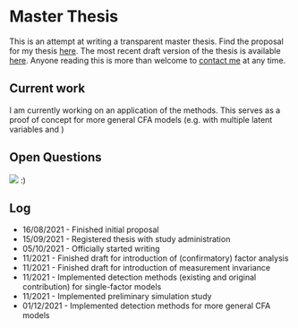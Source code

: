 # Master Thesis
This is an attempt at writing a transparent master thesis. Find the proposal for my thesis [here](https://www.overleaf.com/read/kcvxttvcqdxk). The most recent draft version of the thesis is available [here](https://www.overleaf.com/read/ggznrkmtkwxp). Anyone reading this is more than welcome to [contact me](mailto:prieger@ethz.ch?subject=[Transparent%20Master%20Thesis]%20Inquiry) at any time.

## Current work
I am currently working on an application of the methods. This serves as a proof of concept for more general CFA models (e.g. with multiple latent variables and )

## Open Questions
![](https://media.makeameme.org/created/when-everything-was-mnsrj2.jpg) :)

## Log
- 16/08/2021 - Finished initial proposal
- 15/09/2021 - Registered thesis with study administration
- 05/10/2021 - Officially started writing
- 11/2021 - Finished draft for introduction of (confirmatory) factor analysis
- 11/2021 - Finished draft for introduction of measurement invariance
- 11/2021 - Implemented detection methods (existing and original contribution) for single-factor models
- 11/2021 - Implemented preliminary simulation study
- 01/12/2021 - Implemented detection methods for more general CFA models

<!--- ![70%](https://progress-bar.dev/70) --->


